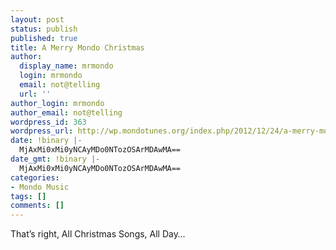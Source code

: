 ```yaml
---
layout: post
status: publish
published: true
title: A Merry Mondo Christmas
author:
  display_name: mrmondo
  login: mrmondo
  email: not@telling
  url: ''
author_login: mrmondo
author_email: not@telling
wordpress_id: 363
wordpress_url: http://wp.mondotunes.org/index.php/2012/12/24/a-merry-mondo-christmas/
date: !binary |-
  MjAxMi0xMi0yNCAyMDo0NTozOSArMDAwMA==
date_gmt: !binary |-
  MjAxMi0xMi0yNCAyMDo0NTozOSArMDAwMA==
categories:
- Mondo Music
tags: []
comments: []
---
```

That&#8217;s right, All Christmas Songs, All Day&#8230;
